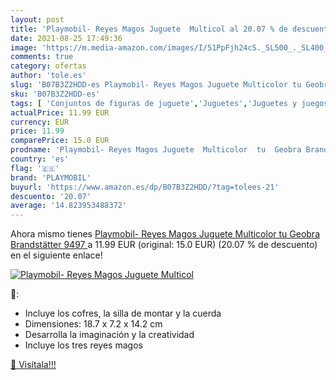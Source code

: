 ```yaml
---
layout: post
title: 'Playmobil- Reyes Magos Juguete  Multicol al 20.07 % de descuento'
date: 2021-08-25 17:49:36
image: 'https://m.media-amazon.com/images/I/51PpFjh24cS._SL500_._SL400_.jpg'
comments: true
category: ofertas
author: 'tole.es'
slug: 'B07B3Z2HDD-es Playmobil- Reyes Magos Juguete Multicolor tu Geobra...'
sku: 'B07B3Z2HDD-es'
tags: [ 'Conjuntos de figuras de juguete','Juguetes','Juguetes y juegos','Muñecos y figuras','playmobil','playmobil-', ]
actualPrice: 11.99 EUR
currency: EUR
price: 11.99
comparePrice: 15.0 EUR
prodname: 'Playmobil- Reyes Magos Juguete  Multicolor  tu  Geobra Brandstätter 9497 '
country: 'es'
flag: '🇪🇸'
brand: 'PLAYMOBIL'
buyurl: 'https://www.amazon.es/dp/B07B3Z2HDD/?tag=tolees-21'
descuento: '20.07'
average: '14.823953488372'
---
```


Ahora mismo tienes [Playmobil- Reyes Magos Juguete  Multicolor  tu  Geobra Brandstätter 9497 ](https://www.amazon.es/dp/B07B3Z2HDD/?tag=tolees-21) a 11.99 EUR (original: 15.0 EUR) (20.07 %  de descuento) en el siguiente enlace!

[![Playmobil- Reyes Magos Juguete  Multicol](https://m.media-amazon.com/images/I/51PpFjh24cS._SL500_._SL400_.jpg)](https://www.amazon.es/dp/B07B3Z2HDD/?tag=tolees-21)

🔎:

- Incluye los cofres, la silla de montar y la cuerda
- Dimensiones: 18.7 x 7.2 x 14.2 cm
- Desarrolla la imaginación y la creatividad
- Incluye los tres reyes magos

[🛒 Visítala!!!](https://www.amazon.es/dp/B07B3Z2HDD/?tag=tolees-21)
